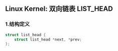 ## Linux Kernel: 双向链表 LIST_HEAD

### 1.结构定义

```c
struct list_head {
    struct list_head *next, *prev;
};
```

